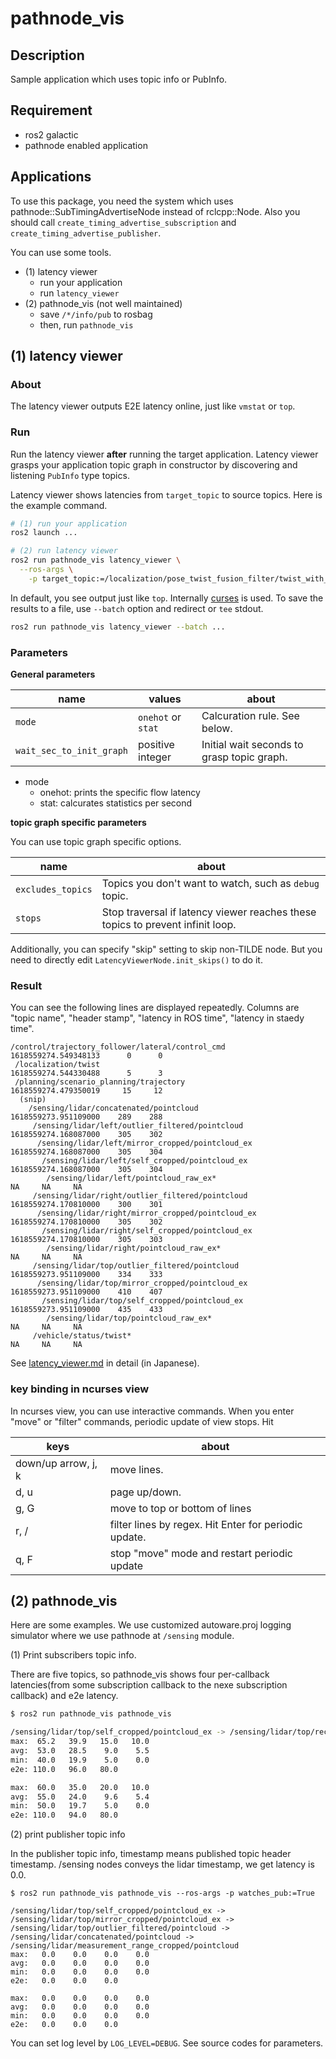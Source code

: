 # pathnode_vis

## Description

Sample application which uses topic info or PubInfo.

## Requirement

- ros2 galactic
- pathnode enabled application

## Applications

To use this package, you need the system which uses pathnode::SubTimingAdvertiseNode instead of rclcpp::Node.
Also you should call `create_timing_advertise_subscription` and `create_timing_advertise_publisher`.

You can use some tools.

- (1) latency viewer
  - run your application
  - run `latency_viewer`
- (2) pathnode_vis (not well maintained)
  - save `/*/info/pub` to rosbag
  - then, run `pathnode_vis`

## (1) latency viewer

### About

The latency viewer outputs E2E latency online, just like `vmstat` or `top`.

### Run

Run the latency viewer **after** running the target application.
Latency viewer grasps your application topic graph in constructor by discovering and listening `PubInfo` type topics.

Latency viewer shows latencies from `target_topic` to source topics.
Here is the example command.

``` bash
# (1) run your application
ros2 launch ...

# (2) run latency viewer
ros2 run pathnode_vis latency_viewer \
  --ros-args \
    -p target_topic:=/localization/pose_twist_fusion_filter/twist_with_covariance
```

In default, you see output just like `top`. Internally [curses](https://docs.python.org/3/library/curses.html) is used.
To save the results to a file, use `--batch` option and redirect or `tee` stdout.

``` bash
ros2 run pathnode_vis latency_viewer --batch ...
```

### Parameters

**General parameters**

| name                     | values             | about                                      |
|--------------------------|--------------------|--------------------------------------------|
| `mode`                   | `onehot` or `stat` | Calcuration rule. See below.               |
| `wait_sec_to_init_graph` | positive integer   | Initial wait seconds to grasp topic graph. |

- mode
  - onehot: prints the specific flow latency
  - stat: calcurates statistics per second

**topic graph specific parameters**

You can use topic graph specific options.

| name              | about                                                                          |
|-------------------|--------------------------------------------------------------------------------|
| `excludes_topics` | Topics you don't want to watch, such as `debug` topic.                         |
| `stops`           | Stop traversal if latency viewer reaches these topics to prevent infinit loop. |

Additionally, you can specify "skip" setting to skip non-TILDE node.
But you need to directly edit `LatencyViewerNode.init_skips()` to do it.

### Result

You can see the following lines are displayed repeatedly.
Columns are "topic name", "header stamp", "latency in ROS time", "latency in staedy time".

```
/control/trajectory_follower/lateral/control_cmd                                 1618559274.549348133      0      0
 /localization/twist                                                             1618559274.544330488      5      3
 /planning/scenario_planning/trajectory                                          1618559274.479350019     15     12
  (snip)
    /sensing/lidar/concatenated/pointcloud                                       1618559273.951109000    289    288
     /sensing/lidar/left/outlier_filtered/pointcloud                             1618559274.168087000    305    302
      /sensing/lidar/left/mirror_cropped/pointcloud_ex                           1618559274.168087000    305    304
       /sensing/lidar/left/self_cropped/pointcloud_ex                            1618559274.168087000    305    304
        /sensing/lidar/left/pointcloud_raw_ex*                                                     NA     NA     NA
     /sensing/lidar/right/outlier_filtered/pointcloud                            1618559274.170810000    300    301
      /sensing/lidar/right/mirror_cropped/pointcloud_ex                          1618559274.170810000    305    302
       /sensing/lidar/right/self_cropped/pointcloud_ex                           1618559274.170810000    305    303
        /sensing/lidar/right/pointcloud_raw_ex*                                                    NA     NA     NA
     /sensing/lidar/top/outlier_filtered/pointcloud                              1618559273.951109000    334    333
      /sensing/lidar/top/mirror_cropped/pointcloud_ex                            1618559273.951109000    410    407
       /sensing/lidar/top/self_cropped/pointcloud_ex                             1618559273.951109000    435    433
        /sensing/lidar/top/pointcloud_raw_ex*                                                      NA     NA     NA
     /vehicle/status/twist*                                                                        NA     NA     NA
```

See [latency_viewer.md](../../doc/latency_viewer.md) in detail (in Japanese).

### key binding in ncurses view

In ncurses view, you can use interactive commands.
When you enter "move" or "filter" commands, periodic update of view stops.
Hit 

| keys                | about                                                 |
|---------------------|-------------------------------------------------------|
| down/up arrow, j, k | move lines.                                           |
| d, u                | page up/down.                                         |
| g, G                | move to top or bottom of lines                        |
| r, /                | filter lines by regex. Hit Enter for periodic update. |
| q, F                | stop "move" mode and restart periodic update          |

## (2) pathnode_vis

Here are some examples. We use customized autoware.proj logging simulator where we use pathnode at `/sensing` module.

(1) Print subscribers topic info.

There are five topics, so pathnode_vis shows four per-callback latencies(from some subscription callback to the nexe subscription callback) and e2e latency.

```bash
$ ros2 run pathnode_vis pathnode_vis

/sensing/lidar/top/self_cropped/pointcloud_ex -> /sensing/lidar/top/rectified/pointcloud_ex -> /sensing/lidar/top/outlier_filtered/pointcloud -> /sensing/lidar/concatenated/pointcloud -> /sensing/lidar/measurement_range_cropped/pointcloud
max:  65.2   39.9   15.0   10.0
avg:  53.0   28.5    9.0    5.5
min:  40.0   19.9    5.0    0.0
e2e: 110.0   96.0   80.0

max:  60.0   35.0   20.0   10.0
avg:  55.0   24.0    9.6    5.4
min:  50.0   19.7    5.0    0.0
e2e: 110.0   94.0   80.0
```

(2) print publisher topic info

In the publisher topic info, timestamp means published topic header timestamp.
/sensing nodes conveys the lidar timestamp, we get latency is 0.0.

```
$ ros2 run pathnode_vis pathnode_vis --ros-args -p watches_pub:=True

/sensing/lidar/top/self_cropped/pointcloud_ex -> /sensing/lidar/top/mirror_cropped/pointcloud_ex -> /sensing/lidar/top/outlier_filtered/pointcloud -> /sensing/lidar/concatenated/pointcloud -> /sensing/lidar/measurement_range_cropped/pointcloud
max:   0.0    0.0    0.0    0.0
avg:   0.0    0.0    0.0    0.0
min:   0.0    0.0    0.0    0.0
e2e:   0.0    0.0    0.0

max:   0.0    0.0    0.0    0.0
avg:   0.0    0.0    0.0    0.0
min:   0.0    0.0    0.0    0.0
e2e:   0.0    0.0    0.0
```

You can set log level by `LOG_LEVEL=DEBUG`.
See source codes for parameters.

